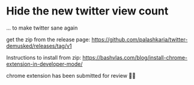 # Hide the new twitter view count

... to make twitter sane again


get the zip from the release page: https://github.com/palashkaria/twitter-demusked/releases/tag/v1

Instructions to install from zip: https://bashvlas.com/blog/install-chrome-extension-in-developer-mode/

chrome extension has been submitted for review ✌🏼
